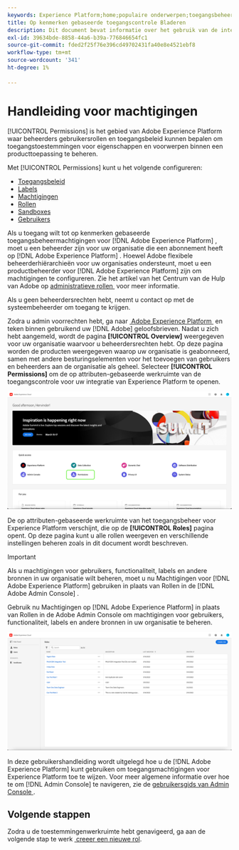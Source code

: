 ```yaml
---
keywords: Experience Platform;home;populaire onderwerpen;toegangsbeheer;op attributen-gebaseerd toegangsbeheer;ABAC
title: Op kenmerken gebaseerde toegangscontrole Bladeren
description: Dit document bevat informatie over het gebruik van de interface voor machtigingen in Adobe Experience Platform
exl-id: 39634bde-8858-44a6-b39a-776846654fc1
source-git-commit: fded2f25f76e396cd49702431fa40e8e4521ebf8
workflow-type: tm+mt
source-wordcount: '341'
ht-degree: 1%

---
```


# Handleiding voor machtigingen

[!UICONTROL Permissions] is het gebied van Adobe Experience Platform waar beheerders gebruikersrollen en toegangsbeleid kunnen bepalen om toegangstoestemmingen voor eigenschappen en voorwerpen binnen een producttoepassing te beheren.

Met [!UICONTROL Permissions] kunt u het volgende configureren:

* [Toegangsbeleid](./policies.md)
* [Labels](./labels.md)
* [Machtigingen](./permissions.md)
* [Rollen](./roles.md)
* [Sandboxes](./sandboxes.md)
* [Gebruikers](./users.md)

Als u toegang wilt tot op kenmerken gebaseerde toegangsbeheermachtigingen voor [!DNL Adobe Experience Platform] , moet u een beheerder zijn voor uw organisatie die een abonnement heeft op [!DNL Adobe Experience Platform] . Hoewel Adobe flexibele beheerderhiërarchieën voor uw organisaties ondersteunt, moet u een productbeheerder voor [!DNL Adobe Experience Platform] zijn om machtigingen te configureren. Zie het artikel van het Centrum van de Hulp van Adobe op [&#x200B; administratieve rollen &#x200B;](https://helpx.adobe.com/nl/enterprise/using/admin-roles.html) voor meer informatie.

Als u geen beheerdersrechten hebt, neemt u contact op met de systeembeheerder om toegang te krijgen.

Zodra u admin voorrechten hebt, ga naar [&#x200B; Adobe Experience Platform &#x200B;](https://experience.adobe.com/) en teken binnen gebruikend uw [!DNL Adobe] geloofsbrieven. Nadat u zich hebt aangemeld, wordt de pagina **[!UICONTROL Overview]** weergegeven voor uw organisatie waarvoor u beheerdersrechten hebt. Op deze pagina worden de producten weergegeven waarop uw organisatie is geabonneerd, samen met andere besturingselementen voor het toevoegen van gebruikers en beheerders aan de organisatie als geheel. Selecteer **[!UICONTROL Permissions]** om de op attributen-gebaseerde werkruimte van de toegangscontrole voor uw integratie van Experience Platform te openen.

![&#x200B; fc-select-product &#x200B;](../../images/flac-ui/flac-select-product.png)

De op attributen-gebaseerde werkruimte van het toegangsbeheer voor Experience Platform verschijnt, die op de **[!UICONTROL Roles]** pagina opent. Op deze pagina kunt u alle rollen weergeven en verschillende instellingen beheren zoals in dit document wordt beschreven.

>[!IMPORTANT]
>
>Als u machtigingen voor gebruikers, functionaliteit, labels en andere bronnen in uw organisatie wilt beheren, moet u nu Machtigingen voor [!DNL Adobe Experience Platform] gebruiken in plaats van Rollen in de [!DNL Adobe Admin Console] .

Gebruik nu Machtigingen op [!DNL Adobe Experience Platform] in plaats van Rollen in de Adobe Admin Console om machtigingen voor gebruikers, functionaliteit, labels en andere bronnen in uw organisatie te beheren.

![&#x200B; fc-select-rollen &#x200B;](../../images/flac-ui/flac-select-roles.png)

In deze gebruikershandleiding wordt uitgelegd hoe u de [!DNL Adobe Experience Platform] kunt gebruiken om toegangsmachtigingen voor Experience Platform toe te wijzen. Voor meer algemene informatie over hoe te om [!DNL Admin Console] te navigeren, zie de [&#x200B; gebruikersgids van Admin Console &#x200B;](https://helpx.adobe.com/nl/enterprise/using/admin-console.html).

## Volgende stappen

Zodra u de toestemmingenwerkruimte hebt genavigeerd, ga aan de volgende stap te werk [&#x200B; creeer een nieuwe rol &#x200B;](roles.md).
